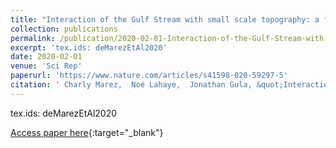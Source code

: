 ```yaml
---
title: "Interaction of the Gulf Stream with small scale topography: a focus on lee waves"
collection: publications
permalink: /publication/2020-02-01-Interaction-of-the-Gulf-Stream-with-small-scale-topography-a-focus-on-lee-waves
excerpt: 'tex.ids: deMarezEtAl2020'
date: 2020-02-01
venue: 'Sci Rep'
paperurl: 'https://www.nature.com/articles/s41598-020-59297-5'
citation: ' Charly Marez,  Noé Lahaye,  Jonathan Gula, &quot;Interaction of the Gulf Stream with small scale topography: a focus on lee waves.&quot; Sci Rep, 2020.'
---
```

tex.ids: deMarezEtAl2020

[Access paper here](https://www.nature.com/articles/s41598-020-59297-5){:target="_blank"}
